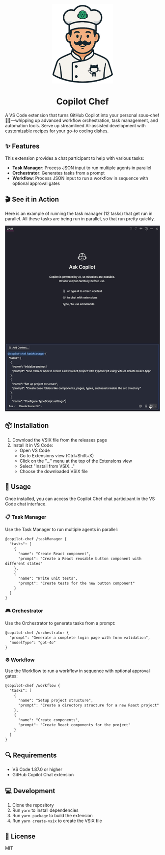 <div align="center">
  <img src="images/icon-nobackground.png" alt="Copilot Chef Logo" width="200"/>
  <h1>Copilot Chef</h1>
</div>

A VS Code extension that turns GitHub Copilot into your personal sous-chef 👨‍🍳—whipping up advanced workflow orchestration, task management, and automation tools. Serve up streamlined AI-assisted development with customizable recipes for your go-to coding dishes.

## ✨ Features

This extension provides a chat participant to help with various tasks:

- **Task Manager**: Process JSON input to run multiple agents in parallel
- **Orchestrator**: Generates tasks from a prompt
- **Workflow**: Process JSON input to run a workflow in sequence with optional approval gates


## 🎬 See it in Action

Here is an example of running the task manager (12 tasks) that get run in parallel. All these tasks are being run in parallel, so that run pretty quickly.

![Task Manager Example](images/taskmanager-example.gif)

## 📦 Installation

1. Download the VSIX file from the releases page
2. Install it in VS Code:
   - Open VS Code
   - Go to Extensions view (Ctrl+Shift+X)
   - Click on the "..." menu at the top of the Extensions view
   - Select "Install from VSIX..."
   - Choose the downloaded VSIX file

## 🚀 Usage

Once installed, you can access the Copilot Chef chat participant in the VS Code chat interface.

### 📋 Task Manager

Use the Task Manager to run multiple agents in parallel:

```
@copilot-chef /taskManager {
  "tasks": [
    {
      "name": "Create React component",
      "prompt": "Create a React reusable button component with different states"
    },
    {
      "name": "Write unit tests",
      "prompt": "Create tests for the new button component"
    }
  ]
}
```

### 🎮 Orchestrator

Use the Orchestrator to generate tasks from a prompt:

```
@copilot-chef /orchestrator {
  "prompt": "Generate a complete login page with form validation",
  "modelType": "gpt-4o"
}
```

### ⚙️ Workflow

Use the Workflow to run a workflow in sequence with optional approval gates:

```
@copilot-chef /workflow {
  "tasks": [
    {
      "name": "Setup project structure",
      "prompt": "Create a directory structure for a new React project"
    },
    {
      "name": "Create components",
      "prompt": "Create React components for the project"
    }
  ]
}
```

## 🔍 Requirements

- VS Code 1.87.0 or higher
- GitHub Copilot Chat extension

## 💻 Development

1. Clone the repository
2. Run `yarn` to install dependencies
3. Run `yarn package` to build the extension
4. Run `yarn create-vsix` to create the VSIX file

## 📄 License

MIT
